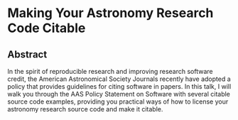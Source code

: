# Making Your Astronomy Research Code Citable

## Abstract
In the spirit of reproducible research and improving research software credit, the American Astronomical Society Journals recently have adopted a policy that provides guidelines for citing software in papers. In this talk, I will walk you through the AAS Policy Statement on Software with several citable source code examples, providing you practical ways of how to license your astronomy research source code and make it citable.
